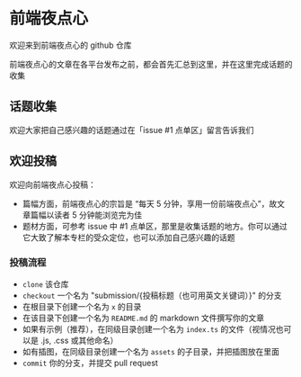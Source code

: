 # 前端夜点心

欢迎来到前端夜点心的 github 仓库

前端夜点心的文章在各平台发布之前，都会首先汇总到这里，并在这里完成话题的收集

## 话题收集

欢迎大家把自己感兴趣的话题通过在「issue #1 点单区」留言告诉我们

## 欢迎投稿

欢迎向前端夜点心投稿：

- 篇幅方面，前端夜点心的宗旨是 “每天 5 分钟，享用一份前端夜点心”，故文章篇幅以读者 5 分钟能浏览完为佳
- 题材方面，可参考 issue 中 #1 点单区，那里是收集话题的地方。你可以通过它大致了解本专栏的受众定位，也可以添加自己感兴趣的话题

### 投稿流程

- `clone` 该仓库
- `checkout` 一个名为 "submission/{投稿标题（也可用英文关键词）}" 的分支
- 在根目录下创建一个名为 `x` 的目录
- 在该目录下创建一个名为 `README.md` 的 markdown 文件撰写你的文章
- 如果有示例（推荐），在同级目录创建一个名为 `index.ts` 的文件（视情况也可以是 .js, .css 或其他命名）
- 如有插图，在同级目录创建一个名为 `assets` 的子目录，并把插图放在里面
- `commit` 你的分支，并提交 pull request
